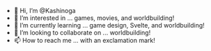 - 👋 Hi, I’m @Kashinoga
- 👀 I’m interested in ... games, movies, and worldbuilding!
- 🌱 I’m currently learning ... game design, Svelte, and worldbuilding!
- 💞️ I’m looking to collaborate on ... worldbuilding!
- 📫 How to reach me ... with an exclamation mark!

<!---
Kashinoga/Kashinoga is a ✨ special ✨ repository because its `README.md` (this file) appears on your GitHub profile.
You can click the Preview link to take a look at your changes.
--->
